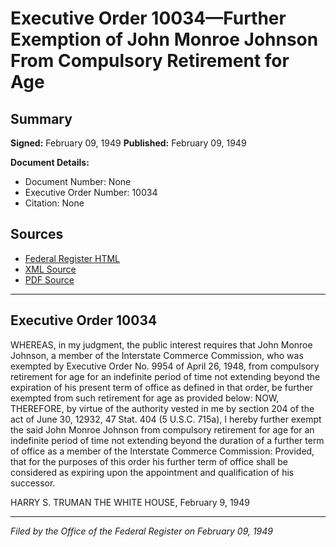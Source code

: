 # Executive Order 10034—Further Exemption of John Monroe Johnson From Compulsory Retirement for Age

## Summary

**Signed:** February 09, 1949
**Published:** February 09, 1949

**Document Details:**
- Document Number: None
- Executive Order Number: 10034
- Citation: None

## Sources
- [Federal Register HTML](https://www.presidency.ucsb.edu/documents/executive-order-10034-further-exemption-john-monroe-johnson-from-compulsory-retirement-for)
- [XML Source](None)
- [PDF Source](None)

---

## Executive Order 10034

WHEREAS, in my judgment, the public interest requires that John Monroe Johnson, a member of the Interstate Commerce Commission, who was exempted by Executive Order No. 9954 of April 26, 1948, from compulsory retirement for age for an indefinite period of time not extending beyond the expiration of his present term of office as defined in that order, be further exempted from such retirement for age as provided below:
NOW, THEREFORE, by virtue of the authority vested in me by section 204 of the act of June 30, 12932, 47 Stat. 404 (5 U.S.C. 715a), I hereby further exempt the said John Monroe Johnson from compulsory retirement for age for an indefinite period of time not extending beyond the duration of a further term of office as a member of the Interstate Commerce Commission: Provided, that for the purposes of this order his further term of office shall be considered as expiring upon the appointment and qualification of his successor.

HARRY S. TRUMAN
THE WHITE HOUSE,
February 9, 1949

---

*Filed by the Office of the Federal Register on February 09, 1949*
